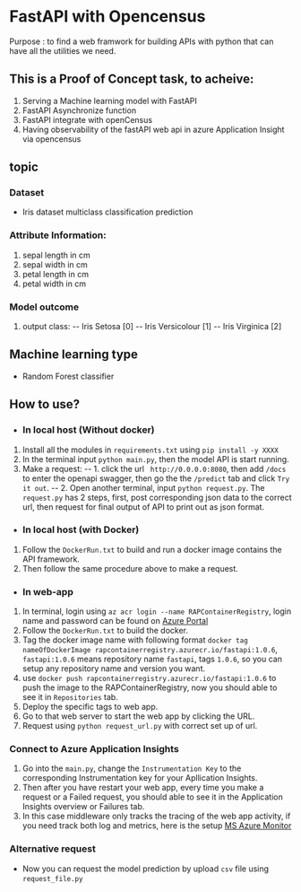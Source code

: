 # FastAPI with Opencensus
Purpose : to find a web framwork for building APIs with python that can have all the utilities we need.

## This is a Proof of Concept task, to acheive:
1. Serving a Machine learning model with FastAPI
2. FastAPI Asynchronize function
3. FastAPI integrate with openCensus
4. Having observability of the fastAPI web api in azure Application Insight via opencensus

## topic
### Dataset
- Iris dataset multiclass classification prediction
### Attribute Information:
1. sepal length in cm
2. sepal width in cm
3. petal length in cm
4. petal width in cm
### Model outcome
1. output class:
-- Iris Setosa [0]
-- Iris Versicolour [1]
-- Iris Virginica [2]
## Machine learning type
- Random Forest classifier

## How to use?
- ### In local host (Without docker)
 1. Install all the modules in `requirements.txt` using `pip install -y XXXX`
 2. In the terminal input `python main.py`, then the model API is start running.
 3. Make a request:
 -- 1. click the url ` http://0.0.0.0:8080`, then add `/docs` to enter the openapi swagger, then go the the `/predict` tab and click `Try it out`.
 -- 2. Open another terminal, input `python request.py`. The `request.py` has 2 steps, first, post corresponding json data to the correct url, then request for final output of API to print out as json format.
- ### In local host (with Docker)
1. Follow the `DockerRun.txt` to build and run a docker image contains the API framework.
2. Then follow the same procedure above to make a request.
- ### In web-app
1. In terminal, login using `az acr login --name RAPContainerRegistry`, login name and password can be found on [Azure Portal](https://portal.azure.com/#@GrowNZ4All.onmicrosoft.com/resource/subscriptions/1deb8e42-a405-40d3-bbf2-7624a843e2b4/resourceGroups/rg_rock_dry/providers/Microsoft.ContainerRegistry/registries/RAPContainerRegistry/accessKey)
2. Follow the `DockerRun.txt` to build the docker.
3. Tag the docker image name with following format `docker tag nameOfDockerImage rapcontainerregistry.azurecr.io/fastapi:1.0.6`, `fastapi:1.0.6` means  repository name `fastapi`, tags `1.0.6`, so you can setup any repository name and version you want.
4. use `docker push rapcontainerregistry.azurecr.io/fastapi:1.0.6` to push the image to the RAPContainerRegistry, now you should able to see it in `Repositories` tab.
5. Deploy the specific tags to web app.
6. Go to that web server to start the web app by clicking the URL.
7. Request using `python request_url.py` with correct set up of url.

### Connect to Azure Application Insights
1. Go into the `main.py`, change the `Instrumentation Key` to the corresponding Instrumentation key for your Apllication Insights.
2. Then after you have restart your web app, every time you make a request or a Failed request, you should able to see it in the Application Insights overview or Failures tab.
3. In this case middleware only tracks the tracing of the web app activity, if you need track both log and metrics, here is the setup [MS Azure Monitor](https://docs.microsoft.com/en-us/azure/azure-monitor/app/opencensus-python)

### Alternative request
- Now you can request the model prediction by upload `csv` file using `request_file.py` 
